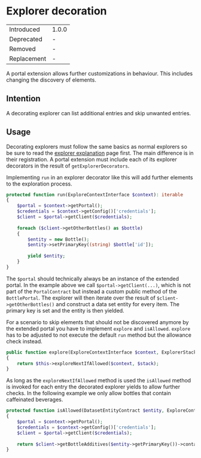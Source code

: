 # Explorer decoration

|             |       |
| ----------- | ----- |
| Introduced  | 1.0.0 |
| Deprecated  | -     |
| Removed     | -     |
| Replacement | -     |

A portal extension allows further customizations in behaviour.
This includes changing the discovery of elements. 

## Intention

A decorating explorer can list additional entries and skip unwanted entries.

## Usage

Decorating explorers must follow the same basics as normal explorers so be sure to read the [explorer explanation](./002-explorer.md) page first.
The main difference is in their registration.
A portal extension must include each of its explorer decorators in the result of `getExplorerDecorators`.

Implementing `run` in an explorer decorator like this will add further elements to the exploration process.

```php
protected function run(ExploreContextInterface $context): iterable
{
    $portal = $context->getPortal();
    $credentials = $context->getConfig()['credentials'];
    $client = $portal->getClient($credentials);
    
    foreach ($client->getOtherBottles() as $bottle)
    {
        $entity = new Bottle();
        $entity->setPrimaryKey((string) $bottle['id']);
        
        yield $entity;
    }
}
```

The `$portal` should technically always be an instance of the extended portal.
In the example above we call `$portal->getClient(...)`, which is not part of the `PortalContract` but instead a custom public method of the `BottlePortal`.
The explorer will then iterate over the result of `$client->getOtherBottles()` and construct a data set entity for every item.
The primary key is set and the entity is then yielded.

For a scenario to skip elements that should not be discovered anymore by the extended portal you have to implement `explore` and `isAllowed`.
`explore` has to be adjusted to not execute the default `run` method but the allowance check instead.

```php
public function explore(ExploreContextInterface $context, ExplorerStackInterface $stack): iterable
{
    return $this->exploreNextIfAllowed($context, $stack);
}
```

As long as the `exploreNextIfAllowed` method is used the `isAllowed` method is invoked for each entry the decorated explorer yields to allow further checks.
In the following example we only allow bottles that contain caffeinated beverages.

```php
protected function isAllowed(DatasetEntityContract $entity, ExploreContextInterface $context): bool
{
    $portal = $context->getPortal();
    $credentials = $context->getConfig()['credentials'];
    $client = $portal->getClient($credentials);
    
    return $client->getBottleAdditives($entity->getPrimaryKey())->contains('caffeine');
}
```
